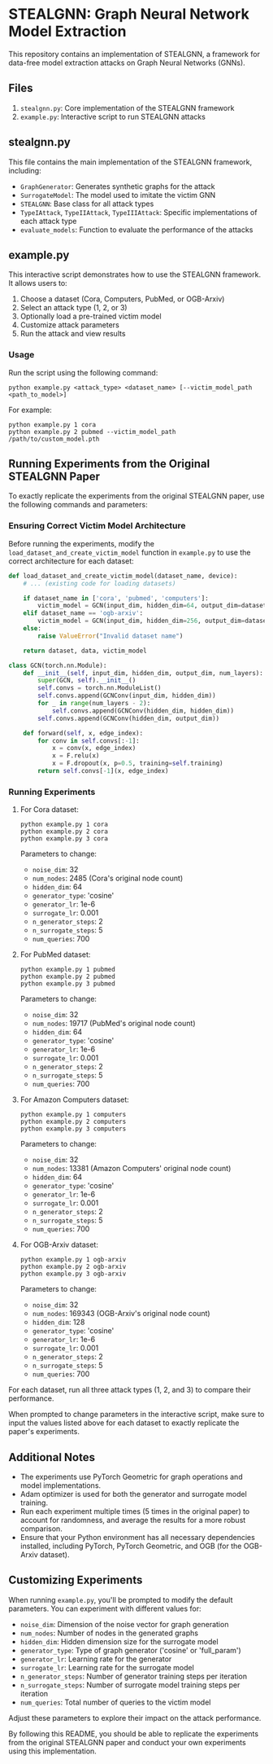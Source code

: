# STEALGNN: Graph Neural Network Model Extraction

This repository contains an implementation of STEALGNN, a framework for data-free model extraction attacks on Graph Neural Networks (GNNs).

## Files

1. `stealgnn.py`: Core implementation of the STEALGNN framework
2. `example.py`: Interactive script to run STEALGNN attacks

## stealgnn.py

This file contains the main implementation of the STEALGNN framework, including:

- `GraphGenerator`: Generates synthetic graphs for the attack
- `SurrogateModel`: The model used to imitate the victim GNN
- `STEALGNN`: Base class for all attack types
- `TypeIAttack`, `TypeIIAttack`, `TypeIIIAttack`: Specific implementations of each attack type
- `evaluate_models`: Function to evaluate the performance of the attacks

## example.py

This interactive script demonstrates how to use the STEALGNN framework. It allows users to:

1. Choose a dataset (Cora, Computers, PubMed, or OGB-Arxiv)
2. Select an attack type (1, 2, or 3)
3. Optionally load a pre-trained victim model
4. Customize attack parameters
5. Run the attack and view results

### Usage

Run the script using the following command:

```
python example.py <attack_type> <dataset_name> [--victim_model_path <path_to_model>]
```

For example:

```
python example.py 1 cora
python example.py 2 pubmed --victim_model_path /path/to/custom_model.pth
```

## Running Experiments from the Original STEALGNN Paper

To exactly replicate the experiments from the original STEALGNN paper, use the following commands and parameters:

### Ensuring Correct Victim Model Architecture

Before running the experiments, modify the `load_dataset_and_create_victim_model` function in `example.py` to use the correct architecture for each dataset:

```python
def load_dataset_and_create_victim_model(dataset_name, device):
    # ... (existing code for loading datasets)

    if dataset_name in ['cora', 'pubmed', 'computers']:
        victim_model = GCN(input_dim, hidden_dim=64, output_dim=dataset.num_classes, num_layers=2).to(device)
    elif dataset_name == 'ogb-arxiv':
        victim_model = GCN(input_dim, hidden_dim=256, output_dim=dataset.num_classes, num_layers=3).to(device)
    else:
        raise ValueError("Invalid dataset name")

    return dataset, data, victim_model

class GCN(torch.nn.Module):
    def __init__(self, input_dim, hidden_dim, output_dim, num_layers):
        super(GCN, self).__init__()
        self.convs = torch.nn.ModuleList()
        self.convs.append(GCNConv(input_dim, hidden_dim))
        for _ in range(num_layers - 2):
            self.convs.append(GCNConv(hidden_dim, hidden_dim))
        self.convs.append(GCNConv(hidden_dim, output_dim))

    def forward(self, x, edge_index):
        for conv in self.convs[:-1]:
            x = conv(x, edge_index)
            x = F.relu(x)
            x = F.dropout(x, p=0.5, training=self.training)
        return self.convs[-1](x, edge_index)
```

### Running Experiments

1. For Cora dataset:
   ```
   python example.py 1 cora
   python example.py 2 cora
   python example.py 3 cora
   ```
   Parameters to change:
   - `noise_dim`: 32
   - `num_nodes`: 2485 (Cora's original node count)
   - `hidden_dim`: 64
   - `generator_type`: 'cosine'
   - `generator_lr`: 1e-6
   - `surrogate_lr`: 0.001
   - `n_generator_steps`: 2
   - `n_surrogate_steps`: 5
   - `num_queries`: 700

2. For PubMed dataset:
   ```
   python example.py 1 pubmed
   python example.py 2 pubmed
   python example.py 3 pubmed
   ```
   Parameters to change:
   - `noise_dim`: 32
   - `num_nodes`: 19717 (PubMed's original node count)
   - `hidden_dim`: 64
   - `generator_type`: 'cosine'
   - `generator_lr`: 1e-6
   - `surrogate_lr`: 0.001
   - `n_generator_steps`: 2
   - `n_surrogate_steps`: 5
   - `num_queries`: 700

3. For Amazon Computers dataset:
   ```
   python example.py 1 computers
   python example.py 2 computers
   python example.py 3 computers
   ```
   Parameters to change:
   - `noise_dim`: 32
   - `num_nodes`: 13381 (Amazon Computers' original node count)
   - `hidden_dim`: 64
   - `generator_type`: 'cosine'
   - `generator_lr`: 1e-6
   - `surrogate_lr`: 0.001
   - `n_generator_steps`: 2
   - `n_surrogate_steps`: 5
   - `num_queries`: 700

4. For OGB-Arxiv dataset:
   ```
   python example.py 1 ogb-arxiv
   python example.py 2 ogb-arxiv
   python example.py 3 ogb-arxiv
   ```
   Parameters to change:
   - `noise_dim`: 32
   - `num_nodes`: 169343 (OGB-Arxiv's original node count)
   - `hidden_dim`: 128
   - `generator_type`: 'cosine'
   - `generator_lr`: 1e-6
   - `surrogate_lr`: 0.001
   - `n_generator_steps`: 2
   - `n_surrogate_steps`: 5
   - `num_queries`: 700

For each dataset, run all three attack types (1, 2, and 3) to compare their performance.

When prompted to change parameters in the interactive script, make sure to input the values listed above for each dataset to exactly replicate the paper's experiments.

## Additional Notes

- The experiments use PyTorch Geometric for graph operations and model implementations.
- Adam optimizer is used for both the generator and surrogate model training.
- Run each experiment multiple times (5 times in the original paper) to account for randomness, and average the results for a more robust comparison.
- Ensure that your Python environment has all necessary dependencies installed, including PyTorch, PyTorch Geometric, and OGB (for the OGB-Arxiv dataset).

## Customizing Experiments

When running `example.py`, you'll be prompted to modify the default parameters. You can experiment with different values for:

- `noise_dim`: Dimension of the noise vector for graph generation
- `num_nodes`: Number of nodes in the generated graphs
- `hidden_dim`: Hidden dimension size for the surrogate model
- `generator_type`: Type of graph generator ('cosine' or 'full_param')
- `generator_lr`: Learning rate for the generator
- `surrogate_lr`: Learning rate for the surrogate model
- `n_generator_steps`: Number of generator training steps per iteration
- `n_surrogate_steps`: Number of surrogate model training steps per iteration
- `num_queries`: Total number of queries to the victim model

Adjust these parameters to explore their impact on the attack performance.

By following this README, you should be able to replicate the experiments from the original STEALGNN paper and conduct your own experiments using this implementation.
